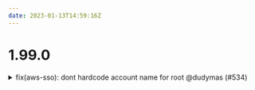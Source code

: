 ```yaml
---
date: 2023-01-13T14:59:16Z
---
```


# 1.99.0

<details>
  <summary>fix(aws-sso): dont hardcode account name for root @dudymas (#534)</summary>

### what
* remove hardcoding for root account moniker
* change default tenant from `gov` to `core` (now convention)

### why
* tenant is not included in the account prefix. In this case, changed to be 'core'
* most accounts do not use `gov` as the root tenant


</details>
